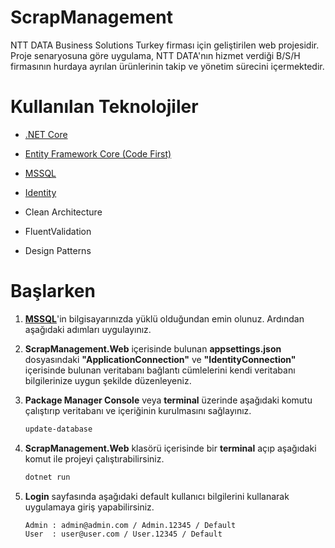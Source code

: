 # ScrapManagement

NTT DATA Business Solutions Turkey firması için geliştirilen web projesidir. Proje senaryosuna göre uygulama, NTT DATA'nın hizmet verdiği B/S/H firmasının hurdaya ayrılan ürünlerinin takip ve yönetim sürecini içermektedir.

# Kullanılan Teknolojiler

- [.NET Core](https://docs.microsoft.com/en-us/aspnet/core/introduction-to-aspnet-core)

- [Entity Framework Core (Code First)](https://docs.microsoft.com/en-us/ef/core/)

- [MSSQL](https://www.microsoft.com/tr-tr/sql-server/)

- [Identity]( https://docs.microsoft.com/en-us/azure/active-directory/develop/v2-overview)

- Clean Architecture

- FluentValidation

- Design Patterns

# Başlarken

1. [**MSSQL**](https://www.microsoft.com/tr-tr/sql-server/)'in bilgisayarınızda yüklü olduğundan emin olunuz. Ardından aşağıdaki adımları uygulayınız.

2. **ScrapManagement.Web** içerisinde bulunan **appsettings.json** dosyasındaki **"ApplicationConnection"** ve **"IdentityConnection"** içerisinde bulunan veritabanı bağlantı cümlelerini kendi veritabanı bilgilerinize uygun şekilde düzenleyeniz.

3. **Package Manager Console** veya **terminal** üzerinde aşağıdaki komutu çalıştırıp veritabanı ve içeriğinin kurulmasını sağlayınız.

      ```bash
      update-database
      ```
      
4. **ScrapManagement.Web** klasörü içerisinde bir **terminal** açıp aşağıdaki komut ile projeyi çalıştırabilirsiniz.

      ```bash
      dotnet run
      ```

5. **Login** sayfasında aşağıdaki default kullanıcı bilgilerini kullanarak uygulamaya giriş yapabilirsiniz.

      ```bash
      Admin : admin@admin.com / Admin.12345 / Default
      User  : user@user.com / User.12345 / Default
      ```
